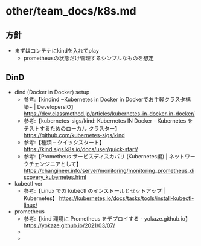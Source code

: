 # other/team_docs/k8s.md

## 方針

- まずはコンテナにkindを入れてplay
  - prometheusの状態だけ管理するシンプルなものを想定

## DinD

- dind (Docker in Docker) setup
  - 参考:【kindind ~Kubernetes in Docker in Dockerでお手軽クラスタ構築~ | DevelopersIO】 https://dev.classmethod.jp/articles/kubernetes-in-docker-in-docker/
  - 参考:【kubernetes-sigs/kind: Kubernetes IN Docker - Kubernetes をテストするためのローカル クラスター】 https://github.com/kubernetes-sigs/kind
  - 参考:【種類 – クイックスタート】 https://kind.sigs.k8s.io/docs/user/quick-start/
  - 参考:【Prometheus サービスディスカバリ (Kubernetes編) | ネットワークチェンジニアとして】 https://changineer.info/server/monitoring/monitoring_prometheus_discovery_kubernetes.html
- kubectl ver
  - 参考:【Linux での kubectl のインストールとセットアップ | Kubernetes】 https://kubernetes.io/docs/tasks/tools/install-kubectl-linux/
- prometheus
  - 参考:【kind 環境に Prometheus をデプロイする - yokaze.github.io】 https://yokaze.github.io/2021/03/07/
  - 
  - 